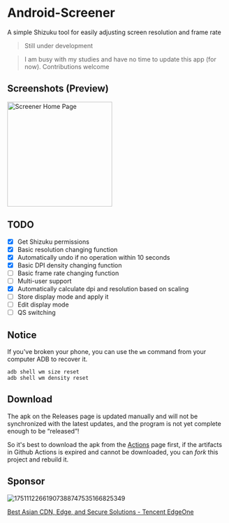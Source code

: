 # Android-Screener
A simple Shizuku tool for easily adjusting screen resolution and frame rate

> Still under development

> I am busy with my studies and have no time to update this app (for now). Contributions welcome

## Screenshots (Preview)

<img src="https://github.com/jiesou/Android-Screener/assets/84175239/9279a68e-8660-4119-b69a-31bb7b387c41" width="240px" alt="Screener Home Page">

## TODO

- [x] Get Shizuku permissions
- [x] Basic resolution changing function
- [x] Automatically undo if no operation within 10 seconds
- [x] Basic DPI density changing function
- [ ] Basic frame rate changing function
- [ ] Multi-user support
- [x] Automatically calculate dpi and resolution based on scaling
- [ ] Store display mode and apply it
- [ ] Edit display mode
- [ ] QS switching

## Notice

If you've broken your phone, you can use the `wm` command from your computer ADB to recover it.

```
adb shell wm size reset
adb shell wm density reset
```

## Download

The apk on the Releases page is updated manually and will not be synchronized with the latest updates, and the program is not yet complete enough to be “released”!

So it's best to download the apk from the [Actions](https://github.com/jiesou/Android-Screener/actions) page first, if the artifacts in Github Actions is expired and cannot be downloaded, you can *fork* this project and rebuild it.

## Sponsor

![17511122661907388747535166825349](https://github.com/user-attachments/assets/a7df8c8d-a31d-42e9-b4c7-fd17e5b4340a)

[Best Asian CDN, Edge, and Secure Solutions - Tencent EdgeOne](https://edgeone.ai/zh?from=github)
